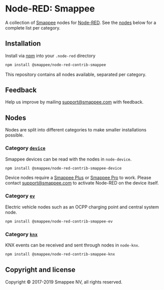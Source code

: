 # Node-RED: Smappee

A collection of [Smappee](https://www.smappee.com) nodes for [Node-RED](https://www.nodered.org).
See the [nodes](#Nodes) below for a complete list per category. 

## Installation

Install via [npm](https://npm.org) into your `.node-red` directory 

```bash
npm install @smappee/node-red-contrib-smappee
```

This repository contains all nodes available, separated per category.

## Feedback

Help us improve by mailing [support@smappee.com](mailto:support@smappee.com) with feedback.

## Nodes

Nodes are split into different categories to make smaller installations possible.

### Category [`device`](./node-device/README.md)

Smappee devices can be read with the nodes in `node-device`.

```bash
npm install @smappee/node-red-contrib-smappee-device
```

Device nodes require a 
[Smappee Plus](https://www.smappee.com/be_en/plus-energy-monitor) or 
[Smappee Pro](https://www.smappee.com/be_en/pro-energy-monitor) to work. 
Please contact [support@smappee.com](mailto:support@smappee.com) to activate Node-RED on the device itself.

### Category [`ev`](./node-ev/README.md)

Electric vehicle nodes such as an OCPP charging point and central system node.

```bash
npm install @smappee/node-red-contrib-smappee-ev
```

### Category [`knx`](./node-knx/README.md)

KNX events can be received and sent through nodes in `node-knx`.

```bash
npm install @smappee/node-red-contrib-smappee-knx
```

## Copyright and license

Copyright © 2017-2019 Smappee NV, all rights reserved.
